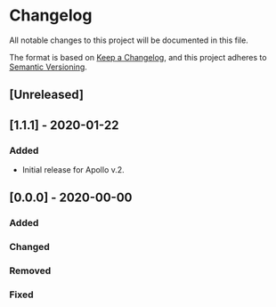 # Changelog

All notable changes to this project will be documented in this file.

The format is based on [Keep a Changelog](https://keepachangelog.com/en/1.0.0/),
and this project adheres to [Semantic Versioning](https://semver.org/spec/v2.0.0.html).

## [Unreleased]

## [1.1.1] - 2020-01-22

### Added

- Initial release for Apollo v.2.


## [0.0.0] - 2020-00-00

### Added

### Changed

### Removed

### Fixed
